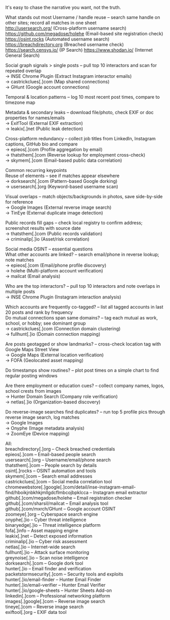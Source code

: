 It's easy to chase the narrative you want, not the truth.  
  
What stands out most
Username / handle reuse – search same handle on other sites; record all matches in one sheet  
http://usersearch.org/ (Cross-platform username search)  
https://github.com/megadose/holehe (Email-based site registration check)  
https://osint.rocks (Automated username search)  
https://breachdirectory.org (Breached username check) 
https://search.censys.io/ (IP Search)
https://www.shodan.io/ (Internet General Search)
  
Social graph signals > single posts – pull top 10 interactors and scan for repeated overlap  
→ INSE Chrome Plugin (Extract Instagram interactor emails)  
→ castrickclues[.]com (Map shared connections)  
→ GHunt (Google account connections)  
  
Temporal & location patterns – log 10 most recent post times, compare to timezone map  
  
Metadata & secondary leaks – download file/photo, check EXIF or doc properties for names/emails  
→ ExifTool (External EXIF extraction)  
→ leakix[.]net (Public leak detection)  
  
Cross-platform redundancy – collect job titles from LinkedIn, Instagram captions, GitHub bio and compare  
→ epieos[.]com (Profile aggregation by email)  
→ thatsthem[.]com (Reverse lookup for employment cross-check)  
→ skymem[.]com (Email-based public data correlation)  
  
Common recurring keypoints  
Reuse of elements – see if matches appear elsewhere  
→ dorksearch[.]com (Pattern-based Google dorking)  
→ usersearch[.]org (Keyword-based username scan)  
  
Visual overlaps – match objects/backgrounds in photos, save side-by-side for reference  
→ Google Images (External reverse image search)  
→ TinEye (External duplicate image detection)  
  
Public records fill gaps – check local registry to confirm address; screenshot results with source date  
→ thatsthem[.]com (Public records validation)  
→ criminalip[.]io (Asset/risk correlation)  
  
Social media OSINT – essential questions  
What other accounts are linked? – search email/phone in reverse lookup; note matches  
→ epieos[.]com (Email/phone profile discovery)  
→ holehe (Multi-platform account verification)  
→ mailcat (Email analysis)  
  
Who are the top interactors? – pull top 10 interactors and note overlaps in multiple posts  
→ INSE Chrome Plugin (Instagram interaction analysis)  
  
Which accounts are frequently co-tagged? – list all tagged accounts in last 20 posts and rank by frequency  
Do mutual connections span same domains? – tag each mutual as work, school, or hobby; see dominant group  
→ castrickclues[.]com (Connection domain clustering)  
→ fullhunt[.]io (Domain connection mapping)  
  
Are posts geotagged or show landmarks? – cross-check location tag with Google Maps Street View  
→ Google Maps (External location verification)  
→ FOFA (Geolocated asset mapping)  
  
Do timestamps show routines? – plot post times on a simple chart to find regular posting windows  
  
Are there employment or education cues? – collect company names, logos, school crests from images  
→ Hunter Domain Search (Company role verification)  
→ netlas[.]io (Organization-based discovery)  
  
Do reverse-image searches find duplicates? – run top 5 profile pics through reverse image search, log matches  
→ Google Images  
→ Onyphe (Image metadata analysis)  
→ ZoomEye (Device mapping)  
  
  
All:  
breachdirectory[.]org – Check breached credentials  
epieos[.]com – Email-based people search  
usersearch[.]org – Username/email/phone search  
thatsthem[.]com – People search by details  
osint[.]rocks – OSINT automation and tools  
skymem[.]com – Search email addresses  
castrickclues[.]com – Social media correlation tool  
chromewebstore[.]google[.]com/detail/inse-instagram-email-find/hboikjnbkhkjmllgdcflmbcojbpklcca – Instagram email extractor  
github[.]com/megadose/holehe – Email registration checker  
github[.]com/sharsil/mailcat – Email analysis tool  
github[.]com/mxrch/GHunt – Google account OSINT  
zoomeye[.]org – Cyberspace search engine  
onyphe[.]io – Cyber threat intelligence  
binaryedge[.]io – Threat intelligence platform  
fofa[.]info – Asset mapping engine  
leakix[.]net – Detect exposed information  
criminalip[.]io – Cyber risk assessment  
netlas[.]io – Internet-wide search  
fullhunt[.]io – Attack surface monitoring  
greynoise[.]io – Scan noise intelligence  
dorksearch[.]com – Google dork tool  
hunter[.]io – Email finder and verification  
packetstormsecurity[.]com – Security tools and exploits  
hunter[.]io/email-finder – Hunter Email Finder  
hunter[.]io/email-verifier – Hunter Email Verifier  
hunter[.]io/google-sheets – Hunter Sheets Add-on  
linkedin[.]com – Professional networking platform  
images[.]google[.]com – Reverse image search  
tineye[.]com – Reverse image search  
exiftool[.]org – EXIF data tool